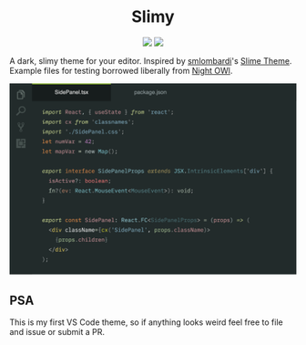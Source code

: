 <h1 align="center">Slimy</h1>
<p align="center">
<a href="https://code.visualstudio.com/updates/v1_25"><img src="https://vsmarketplacebadge.apphb.com/rating-star/chancestrickland.slimy-theme.svg?style=for-the-badge&colorA=ddc565&colorB=c0a84a"/></a> <a href="https://marketplace.visualstudio.com/items?itemName=chancestrickland.slimy-theme"><img src="https://vsmarketplacebadge.apphb.com/downloads-short/chancestrickland.slimy-theme.svg?style=for-the-badge&colorA=b8ca9c&colorB=9cb96c&label=DOWNLOADS"/></a>
</p>

A dark, slimy theme for your editor. Inspired by [smlombardi](https://marketplace.visualstudio.com/publishers/smlombardi)'s [Slime Theme](https://github.com/smlombardi/theme-slime). Example files for testing borrowed liberally from [Night OWl](https://github.com/sdras/night-owl-vscode-theme).

![alt](assets/screen@2x.png)

## PSA
This is my first VS Code theme, so if anything looks weird feel free to file and issue or submit a PR.
